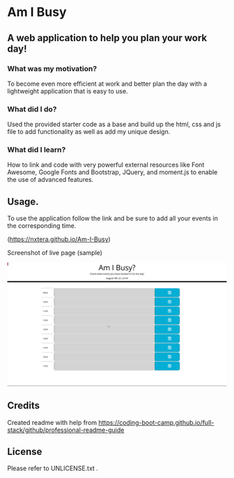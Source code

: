 # Am I Busy

## A web application to help you plan your work day!

### What was my motivation?
To become even more efficient at work and better plan the day with a lightweight application that is easy to use.

### What did I do?
Used the provided starter code as a base and build up the html, css and js file to add functionality as well as add my unique design.

### What did I learn?
How to link and code with very powerful external resources like Font Awesome, Google Fonts and Bootstrap, JQuery, and moment.js to enable the use of advanced features.   


## Usage.

To use the application follow the link and be sure to add all your events in the corresponding time.  

(https://nxtera.github.io/Am-I-Busy)

Screenshot of live page (sample)

![](https://github.com/nxtera/Am-I-Busy/blob/main/assets/images/Am_I_Busy.gif)
 
   
## Credits
Created readme with help from https://coding-boot-camp.github.io/full-stack/github/professional-readme-guide


## License
Please refer to UNLICENSE.txt
.
